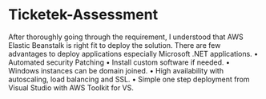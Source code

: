 # Ticketek-Assessment

After thoroughly going through the requirement, I understood that AWS Elastic Beanstalk is right fit to deploy the solution.
There are few advantages to deploy applications especially Microsoft .NET applications.
•	Automated security Patching
•	Install custom software if needed.
•	Windows instances can be domain joined.
•	High availability with autoscaling, load balancing and SSL.
•	Simple one step deployment from Visual Studio with AWS Toolkit for VS.

